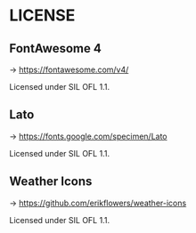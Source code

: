 # LICENSE

## FontAwesome 4
-> https://fontawesome.com/v4/

Licensed under SIL OFL 1.1.

## Lato
-> https://fonts.google.com/specimen/Lato

Licensed under SIL OFL 1.1.

## Weather Icons
-> https://github.com/erikflowers/weather-icons

Licensed under SIL OFL 1.1.